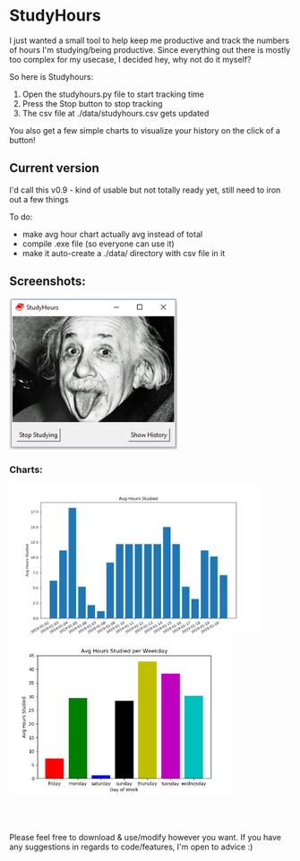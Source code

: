 # StudyHours

I just wanted a small tool to help keep me productive and track the numbers of hours I'm studying/being productive.
Since everything out there is mostly too complex for my usecase, I decided hey, why not do it myself?

So here is Studyhours:
1.   Open the studyhours.py file to start tracking time
2.   Press the Stop button to stop tracking
3.   The csv file at ./data/studyhours.csv gets updated

You also get a few simple charts to visualize your history on the click of a button!

## Current version

I'd call this v0.9 - kind of usable but not totally ready yet, still need to iron out a few things

To do:
- make avg hour chart actually avg instead of total
- compile .exe file (so everyone can use it)
- make it auto-create a ./data/ directory with csv file in it

## Screenshots:

<img src="img/screenshot.PNG" width=300>

### Charts:
<p float="left">
  <img src="img/days.png" width=450 />
  <img src="img/weekday.png" width=400 />
</p>
<br> <br>

Please feel free to download & use/modify however you want.
If you have any suggestions in regards to code/features, I'm open to advice :)
